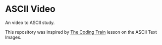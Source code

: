 # ASCII Video
An video to ASCII study.

This repository was inspired by [The Coding Train](https://youtu.be/55iwMYv8tGI?si=bpstLm4jVdtFQ11m) lesson on the ASCII Text Images.
